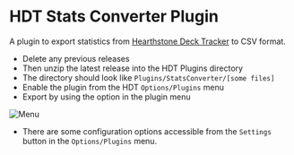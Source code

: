 # HDT Stats Converter Plugin
A plugin to export statistics from [Hearthstone Deck Tracker](https://github.com/Epix37/Hearthstone-Deck-Tracker) to CSV format.

- Delete any previous releases
- Then unzip the latest release into the HDT Plugins directory
- The directory should look like ``Plugins/StatsConverter/[some files]``
- Enable the plugin from the HDT ``Options/Plugins`` menu
- Export by using the option in the plugin menu

![Menu](http://i.imgur.com/05c4FaQ.png)

- There are some configuration options accessible from the ``Settings`` button in the ``Options/Plugins`` menu.